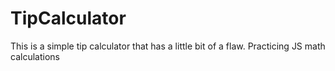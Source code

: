 # TipCalculator
This is a simple tip calculator that has a little bit of a flaw. Practicing JS math calculations
